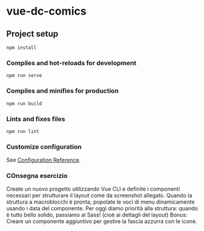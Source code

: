 # vue-dc-comics

## Project setup
```
npm install
```

### Compiles and hot-reloads for development
```
npm run serve
```

### Compiles and minifies for production
```
npm run build
```

### Lints and fixes files
```
npm run lint
```

### Customize configuration
See [Configuration Reference](https://cli.vuejs.org/config/).

### COnsegna esercizio
Create un nuovo progetto utilizzando Vue CLI e definite i componenti necessari per strutturare il layout come da screenshot allegato.
Quando la struttura a macroblocchi è pronta, popolate le voci di menu dinamicamente usando i data del componente.
Per oggi diamo priorità alla struttura: quando è tutto bello solido, passiamo al Sass! (cioè ai dettagli del layout)
Bonus:
Creare un componente aggiuntivo per gestire la fascia azzurra con le icone.